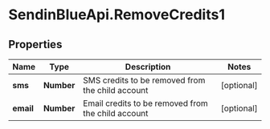 # SendinBlueApi.RemoveCredits1

## Properties
Name | Type | Description | Notes
------------ | ------------- | ------------- | -------------
**sms** | **Number** | SMS credits to be removed from the child account | [optional] 
**email** | **Number** | Email credits to be removed from the child account | [optional] 


